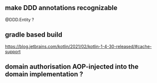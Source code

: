 
## make DDD annotations recognizable
@DDD.Entity ?

## gradle based build
https://blog.jetbrains.com/kotlin/2021/02/kotlin-1-4-30-released/#cache-support

## domain authorisation AOP-injected into the domain implementation ?
